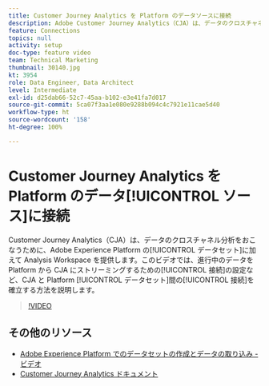 ```yaml
---
title: Customer Journey Analytics を Platform のデータソースに接続
description: Adobe Customer Journey Analytics（CJA）は、データのクロスチャネル分析をおこなうために、Adobe Experience Platform のデータセットに加えて Analysis Workspace を提供します。このビデオでは、進行中のデータを Platform から CJA にストリーミングするための接続の設定など、CJA と Platform データセット間の接続を確立する方法を説明します。
feature: Connections
topics: null
activity: setup
doc-type: feature video
team: Technical Marketing
thumbnail: 30140.jpg
kt: 3954
role: Data Engineer, Data Architect
level: Intermediate
exl-id: d25dab66-52c7-45aa-b102-e3e41fa7d017
source-git-commit: 5ca07f3aa1e080e9288b094c4c7921e11cae5d40
workflow-type: ht
source-wordcount: '158'
ht-degree: 100%

---
```


# Customer Journey Analytics を Platform のデータ[!UICONTROL ソース]に接続

Customer Journey Analytics（CJA）は、データのクロスチャネル分析をおこなうために、Adobe Experience Platform の[!UICONTROL データセット]に加えて Analysis Workspace を提供します。このビデオでは、進行中のデータを Platform から CJA にストリーミングするための[!UICONTROL 接続]の設定など、CJA と Platform [!UICONTROL データセット]間の[!UICONTROL 接続]を確立する方法を説明します。

>[!VIDEO](https://video.tv.adobe.com/v/30140/?quality=12&enable10seconds=on&speedcontrol=on)

## その他のリソース

* [Adobe Experience Platform でのデータセットの作成とデータの取り込み - ビデオ](https://experienceleague.adobe.com/docs/platform-learn/tutorials/data-ingestion/create-datasets-and-ingest-data.html?lang=ja)
* [Customer Journey Analytics ドキュメント](https://experienceleague.adobe.com/docs/analytics-platform/using/cja-landing.html?lang=ja)
